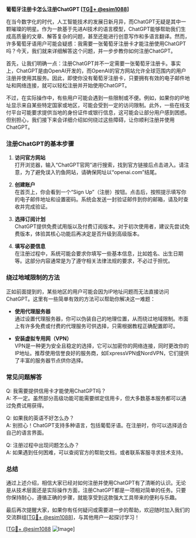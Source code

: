 **葡萄牙注册卡怎么注册ChatGPT [[TG💪+ @esim1088](https://t.me/s/esim1088)]**

在当今数字化的时代，人工智能技术的发展日新月异，而ChatGPT无疑是其中一颗璀璨的明星。作为一款基于先进AI技术的语言模型，ChatGPT能够帮助我们生成高质量的文章、解答复杂的问题，甚至还能进行创意写作和多语言翻译。然而，许多葡萄牙语用户可能会疑惑：我需要一张葡萄牙注册卡才能注册使用ChatGPT吗？今天，我们就来详细解答这个问题，并一步步教你如何注册ChatGPT。

首先，让我们明确一点：注册ChatGPT并不一定需要一张葡萄牙注册卡。事实上，ChatGPT是由OpenAI开发的，而OpenAI的官方网站允许全球范围内的用户注册并使用其服务。因此，即使你没有葡萄牙注册卡，只要拥有有效的电子邮件地址和网络连接，就可以轻松注册并开始使用ChatGPT。

不过，在实际操作中，有些用户可能会遇到一些限制或不便。例如，如果你的IP地址显示来自某些特定国家或地区，可能会受到一定的访问限制。此外，一些在线支付平台可能要求提供当地的身份证件或银行信息，这可能会让部分用户感到困惑。但别担心，我们接下来会详细介绍如何绕过这些障碍，让你顺利注册并使用ChatGPT。

### 注册ChatGPT的基本步骤

1. **访问官方网站**  
   打开浏览器，输入“ChatGPT官网”进行搜索，找到官方链接后点击进入。请注意，为了避免误入钓鱼网站，请确保网址以“openai.com”结尾。

2. **创建账户**  
   在首页上，你会看到一个“Sign Up”（注册）按钮。点击后，按照提示填写你的电子邮件地址和设置密码。系统会发送一封验证邮件到你的邮箱，请及时查收并完成验证。

3. **选择订阅计划**  
   ChatGPT提供免费试用版以及付费订阅版本。对于初次使用者，建议先尝试免费版本，体验其核心功能后再决定是否升级到高级版本。

4. **填写必要信息**  
   在注册过程中，系统可能会要求你填写一些基本信息，比如姓名、出生日期等。这部分内容通常是为了遵守相关法律法规的要求，不必过于担忧。

### 绕过地域限制的方法

正如前面提到的，某些地区的用户可能会因为IP地址问题而无法直接访问ChatGPT。这里有一些简单有效的方法可以帮助你解决这一难题：

- **使用代理服务器**  
  通过设置代理服务器，你可以伪装自己的地理位置，从而绕过地域限制。市面上有许多免费或付费的代理服务可供选择，只需根据教程正确配置即可。

- **安装虚拟专用网（VPN）**  
  VPN是一种更为安全且稳定的选择，它可以加密你的网络连接，同时更改你的IP地址。推荐使用信誉良好的服务商，如ExpressVPN或NordVPN，它们提供了丰富的服务器节点供你选择。

### 常见问题解答

Q: 我需要提供信用卡才能使用ChatGPT吗？  
A: 不一定。虽然部分高级功能可能需要绑定信用卡，但大多数基本服务都可以通过免费试用获得。

Q: 如果我的英语不好怎么办？  
A: 别担心！ChatGPT支持多种语言，包括葡萄牙语。在注册时，你可以选择适合自己的语言界面。

Q: 注册过程中出现问题怎么办？  
A: 如果遇到任何困难，可以查阅官方的帮助文档，或者联系客服寻求技术支持。

### 总结

通过上述介绍，相信大家已经对如何注册并使用ChatGPT有了清晰的认识。无论是从技术层面还是实际操作方面，注册ChatGPT都是一项相对简单的任务。只要你保持耐心，遵循正确的步骤，就能享受到这款强大工具带来的便利与乐趣。

最后再次提醒大家，如果你有任何疑问或需要进一步的帮助，欢迎随时加入我们的交流群组[[TG💪+ @esim1088](https://t.me/s/esim1088)]，与其他用户一起探讨学习！

[[TG💪+ @esim1088](https://t.me/s/esim1088) ![Image](https://i.postimg.cc/4NQfJmqS/Snipaste-2025-05-13-00-14-12.png)]